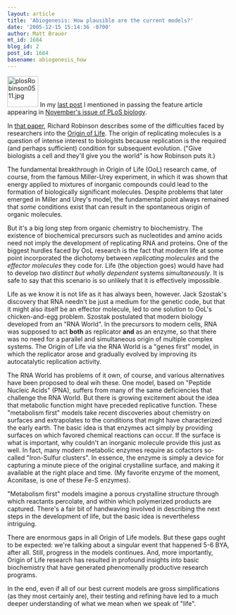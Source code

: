 ```yaml
---
layout: article
title: 'Abiogenesis: How plausible are the current models?'
date: '2005-12-15 15:14:36 -0700'
author: Matt Brauer
mt_id: 1684
blog_id: 2
post_id: 1684
basename: abiogenesis_how
---
```

[<img src="/PT/uploads/2006/plosRobinson0511-thumb.jpg" alt="plosRobinson0511.jpg" width="70" height="70" />](/uploads/2006/plosRobinson0511.jpg)
In my [last post](http://www.pandasthumb.org/archives/2005/12/human_evolution.html#more) I mentioned in passing the feature article appearing in [November's issue of PLoS biology](http://biology.plosjournals.org/perlserv/?request=get-toc&amp;issn=1545-7885&amp;volume=3&amp;issue=11).

In [that paper](http://biology.plosjournals.org/perlserv/?request=get-pdf&amp;file=10.1371_journal.pbio.0030396-S.pdf), Richard Robinson describes some of the difficulties faced by researchers into the [Origin of Life](http://wiki.cotch.net/index.php/Abiogenesis). The origin of replicating molecules is a question of intense interest to biologists because replication is the required (and perhaps sufficient) condition for subsequent evolution. ("Give biologists a cell and they'll give you the world" is how Robinson puts it.)

The fundamental breakthrough in Origin of Life (OoL) research came, of course, from the famous Miller-Urey experiment, in which it was shown that energy applied to mixtures of inorganic compounds could lead to the formation of biologically significant molecules. Despite problems that later emerged in Miller and Urey's model, the fundamental point always remained that _some_ conditions exist that can result in the spontaneous origin of organic molecules.

But it's a big long step from organic chemistry to biochemistry. The existence of biochemical precursors such as nucleotides and amino acids need not imply the development of replicating RNA and proteins. One of the biggest hurdles faced by OoL research is the fact that modern life at some point incorporated the dichotomy between _replicating molecules_ and the _effector molecules_ they code for. Life (the objection goes) would have had to develop _two distinct but wholly dependent_ systems _simultaneously_. It is safe to say that this scenario is so unlikely that it is effectively impossible.

Life as we know it is not life as it has always been, however. Jack Szostak's discovery that RNA needn't be just a medium for the genetic code, but that it might also itself be an effector molecule, led to one solution to OoL's chicken-and-egg problem. Szostak postulated that modern biology developed from an "RNA World". In the precursors to modern cells, RNA was supposed to act **both** as replicator **and** as an enzyme, so that there was no need for a parallel and simultaneous origin of multiple complex systems. The Origin of Life via the RNA World is a "genes first" model, in which the replicator arose and gradually evolved by improving its autocatalytic replication activity.

The RNA World has problems of it own, of course, and various alternatives have been proposed to deal wih these. One model, based on "Peptide Nucleic Acids" (PNA), suffers from many of the same deficiencies that challenge the RNA World. But there is growing excitement about the idea that metabolic function might have preceded replicative function. These "metabolism first" models take recent discoveries about chemistry on surfaces and extrapolates to the conditions that might have characterized the early earth. The basic idea is that enzymes act  simply by providing surfaces on which favored chemical reactions can occur. If the surface is what is important, why couldn't an inorganic molecule provide this just as well. In fact, many modern metabolic enzymes require as cofactors so-called "Iron-Sulfur clusters". In essence, the enzyme is simply a device for capturing a minute piece of the original crystalline surface, and making it available at the right place and time. (My favorite enzyme of the moment, Aconitase, is one of these Fe-S enzymes).

"Metabolism first" models imagine a porous crystalline structure through which reactants percolate, and within which polymerized products are captured. There's a fair bit of handwaving involved in describing the next steps in the development of life, but the basic idea is nevertheless intriguing.

There are enormous gaps in all Origin of Life models. But these gaps ought to be expected: we're talking about a singular event that happened 5-6 BYA, after all. Still, progress in the models continues. And, more importantly, Origin of Life research has resulted in profound insights into basic biochemistry that have generated phenomenally productive research programs.

In the end, even if all of our best current models are gross simplifications (as they most certainly are), their testing and refining have led to a much deeper understanding of what we mean when we speak of "life".
